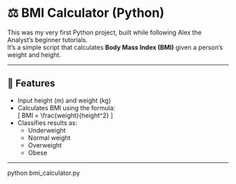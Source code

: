 
# ⚖️ BMI Calculator (Python)

This was my very first Python project, built while following Alex the Analyst’s beginner tutorials.  
It’s a simple script that calculates **Body Mass Index (BMI)** given a person’s weight and height.

---

## 🚀 Features
- Input height (m) and weight (kg)
- Calculates BMI using the formula:  
  \[
  BMI = \frac{weight}{height^2}
  \]
- Classifies results as:
  - Underweight
  - Normal weight
  - Overweight
  - Obese

---


python bmi_calculator.py
